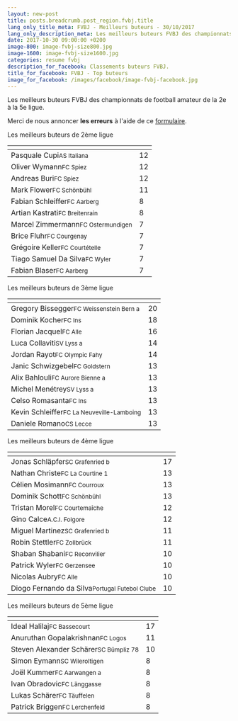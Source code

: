 ```yaml
---
layout: new-post
title: posts.breadcrumb.post_region.fvbj.title
lang_only_title_meta: FVBJ - Meilleurs buteurs - 30/10/2017
lang_only_description_meta: Les meilleurs buteurs FVBJ des championnats de football amateur de la 2e à la 5e ligue - 30/10/2017
date: 2017-10-30 09:00:00 +0200
image-800: image-fvbj-size800.jpg
image-1600: image-fvbj-size1600.jpg
categories: resume fvbj
description_for_facebook: Classements buteurs FVBJ.
title_for_facebook: FVBJ - Top buteurs
image_for_facebook: /images/facebook/image-fvbj-facebook.jpg
---
```

Les meilleurs buteurs FVBJ des championnats de football amateur de la 2e à la 5e ligue.

Merci de nous annoncer <b>les erreurs</b> à l'aide de ce <a href="/formulaire-report-erreur" title="Signaler une erreur ou un problème">formulaire</a>.

Les meilleurs buteurs de 2ème ligue

<table class="table"><thead><tr><th><i class="fa fa-male"></i></th><th><i class="fa fa-futbol-o"></i></th></tr></thead><tbody><tr><td>Pasquale Cupi<span class='d-block team-name'><small>AS Italiana</small></span></td><td>12</td></tr><tr><td>Oliver Wymann<span class='d-block team-name'><small>FC Spiez</small></span></td><td>12</td></tr><tr><td>Andreas Buri<span class='d-block team-name'><small>FC Spiez</small></span></td><td>12</td></tr><tr><td>Mark Flower<span class='d-block team-name'><small>FC Schönbühl</small></span></td><td>11</td></tr><tr><td>Fabian Schleiffer<span class='d-block team-name'><small>FC Aarberg</small></span></td><td>8</td></tr><tr><td>Artian Kastrati<span class='d-block team-name'><small>FC Breitenrain</small></span></td><td>8</td></tr><tr><td>Marcel Zimmermann<span class='d-block team-name'><small>FC Ostermundigen</small></span></td><td>7</td></tr><tr><td>Brice Fluhr<span class='d-block team-name'><small>FC Courgenay</small></span></td><td>7</td></tr><tr><td>Grégoire Keller<span class='d-block team-name'><small>FC Courtételle</small></span></td><td>7</td></tr><tr><td>Tiago Samuel Da Silva<span class='d-block team-name'><small>FC Wyler</small></span></td><td>7</td></tr><tr><td>Fabian Blaser<span class='d-block team-name'><small>FC Aarberg</small></span></td><td>7</td></tr></tbody></table>

Les meilleurs buteurs de 3ème ligue

<table class="table"><thead><tr><th><i class="fa fa-male"></i></th><th><i class="fa fa-futbol-o"></i></th></tr></thead><tbody><tr><td>Gregory Bissegger<span class='d-block team-name'><small>FC Weissenstein Bern a</small></span></td><td>20</td></tr><tr><td>Dominik Kocher<span class='d-block team-name'><small>FC Ins</small></span></td><td>18</td></tr><tr><td>Florian Jacquel<span class='d-block team-name'><small>FC Alle</small></span></td><td>16</td></tr><tr><td>Luca Collaviti<span class='d-block team-name'><small>SV Lyss a</small></span></td><td>14</td></tr><tr><td>Jordan Rayot<span class='d-block team-name'><small>FC Olympic Fahy</small></span></td><td>14</td></tr><tr><td>Janic Schwizgebel<span class='d-block team-name'><small>FC Goldstern</small></span></td><td>13</td></tr><tr><td>Alix Bahlouli<span class='d-block team-name'><small>FC Aurore Bienne a</small></span></td><td>13</td></tr><tr><td>Michel Menétrey<span class='d-block team-name'><small>SV Lyss a</small></span></td><td>13</td></tr><tr><td>Celso Romasanta<span class='d-block team-name'><small>FC Ins</small></span></td><td>13</td></tr><tr><td>Kevin Schleiffer<span class='d-block team-name'><small>FC La Neuveville-Lamboing</small></span></td><td>13</td></tr><tr><td>Daniele Romano<span class='d-block team-name'><small>CS Lecce</small></span></td><td>13</td></tr></tbody></table>

Les meilleurs buteurs de 4ème ligue

<table class="table"><thead><tr><th><i class="fa fa-male"></i></th><th><i class="fa fa-futbol-o"></i></th></tr></thead><tbody><tr><td>Jonas Schläpfer<span class='d-block team-name'><small>SC Grafenried b</small></span></td><td>17</td></tr><tr><td>Nathan Christe<span class='d-block team-name'><small>FC La Courtine 1</small></span></td><td>13</td></tr><tr><td>Célien Mosimann<span class='d-block team-name'><small>FC Courroux</small></span></td><td>13</td></tr><tr><td>Dominik Schott<span class='d-block team-name'><small>FC Schönbühl</small></span></td><td>13</td></tr><tr><td>Tristan Morel<span class='d-block team-name'><small>FC Courtemaîche</small></span></td><td>12</td></tr><tr><td>Gino Calce<span class='d-block team-name'><small>A.C.I. Folgore</small></span></td><td>12</td></tr><tr><td>Miguel Martinez<span class='d-block team-name'><small>SC Grafenried b</small></span></td><td>11</td></tr><tr><td>Robin Stettler<span class='d-block team-name'><small>FC Zollbrück</small></span></td><td>11</td></tr><tr><td>Shaban Shabani<span class='d-block team-name'><small>FC Reconvilier</small></span></td><td>10</td></tr><tr><td>Patrick Wyler<span class='d-block team-name'><small>FC Gerzensee</small></span></td><td>10</td></tr><tr><td>Nicolas Aubry<span class='d-block team-name'><small>FC Alle</small></span></td><td>10</td></tr><tr><td>Diogo Fernando da Silva<span class='d-block team-name'><small>Portugal Futebol Clube</small></span></td><td>10</td></tr></tbody></table>

Les meilleurs buteurs de 5ème ligue

<table class="table"><thead><tr><th><i class="fa fa-male"></i></th><th><i class="fa fa-futbol-o"></i></th></tr></thead><tbody><tr><td>Ideal Halilaj<span class='d-block team-name'><small>FC Bassecourt</small></span></td><td>17</td></tr><tr><td>Anuruthan Gopalakrishnan<span class='d-block team-name'><small>FC Logos</small></span></td><td>11</td></tr><tr><td>Steven Alexander Schärer<span class='d-block team-name'><small>SC Bümpliz 78</small></span></td><td>10</td></tr><tr><td>Simon Eymann<span class='d-block team-name'><small>SC Wileroltigen</small></span></td><td>8</td></tr><tr><td>Joël Kummer<span class='d-block team-name'><small>FC Aarwangen a</small></span></td><td>8</td></tr><tr><td>Ivan Obradovic<span class='d-block team-name'><small>FC Länggasse</small></span></td><td>8</td></tr><tr><td>Lukas Schärer<span class='d-block team-name'><small>FC Täuffelen</small></span></td><td>8</td></tr><tr><td>Patrick Briggen<span class='d-block team-name'><small>FC Lerchenfeld</small></span></td><td>8</td></tr></tbody></table>

